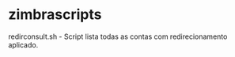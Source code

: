 # zimbrascripts


redirconsult.sh - Script lista  todas as contas com redirecionamento aplicado. 


